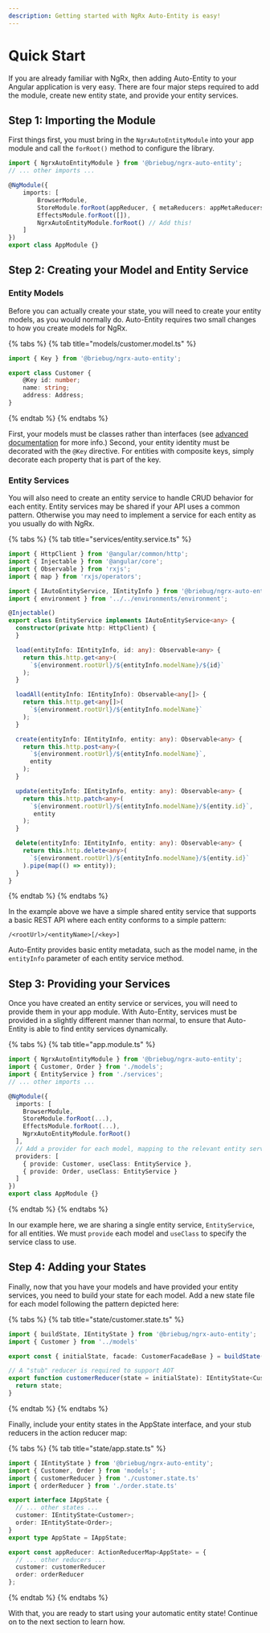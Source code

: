 ```yaml
---
description: Getting started with NgRx Auto-Entity is easy!
---
```


# Quick Start

If you are already familiar with NgRx, then adding Auto-Entity to your Angular application is very easy. There are four major steps required to add the module, create new entity state, and provide your entity services.

## Step 1: Importing the Module

First things first, you must bring in the `NgrxAutoEntityModule` into your app module and call the `forRoot()` method to configure the library.

```typescript
import { NgrxAutoEntityModule } from '@briebug/ngrx-auto-entity';
// ... other imports ...

@NgModule({
    imports: [
        BrowserModule,
        StoreModule.forRoot(appReducer, { metaReducers: appMetaReducers }),
        EffectsModule.forRoot([]),
        NgrxAutoEntityModule.forRoot() // Add this!
    ]
})
export class AppModule {}
```

## Step 2: Creating your Model and Entity Service

### Entity Models

Before you can actually create your state, you will need to create your entity models, as you would normally do. Auto-Entity requires two small changes to how you create models for NgRx.

{% tabs %}
{% tab title="models/customer.model.ts" %}
```typescript
import { Key } from '@briebug/ngrx-auto-entity';

export class Customer {
    @Key id: number;
    name: string;
    address: Address;
}
```
{% endtab %}
{% endtabs %}

First, your models must be classes rather than interfaces \(see [advanced documentation](../advanced/usage/paradigm/models.md) for more info.\) Second, your entity identity must be decorated with the `@Key` directive. For entities with composite keys, simply decorate each property that is part of the key.

### Entity Services

You will also need to create an entity service to handle CRUD behavior for each entity. Entity services may be shared if your API uses a common pattern. Otherwise you may need to implement a service for each entity as you usually do with NgRx.

{% tabs %}
{% tab title="services/entity.service.ts" %}
```typescript
import { HttpClient } from '@angular/common/http';
import { Injectable } from '@angular/core';
import { Observable } from 'rxjs';
import { map } from 'rxjs/operators';

import { IAutoEntityService, IEntityInfo } from '@briebug/ngrx-auto-entity';
import { environment } from '../../environments/environment';

@Injectable()
export class EntityService implements IAutoEntityService<any> {
  constructor(private http: HttpClient) {
  }

  load(entityInfo: IEntityInfo, id: any): Observable<any> {
    return this.http.get<any>(
      `${environment.rootUrl}/${entityInfo.modelName}/${id}`
    );
  }

  loadAll(entityInfo: IEntityInfo): Observable<any[]> {
    return this.http.get<any[]>(
      `${environment.rootUrl}/${entityInfo.modelName}`
    );
  }

  create(entityInfo: IEntityInfo, entity: any): Observable<any> {
    return this.http.post<any>(
      `${environment.rootUrl}/${entityInfo.modelName}`,
      entity
    );
  }

  update(entityInfo: IEntityInfo, entity: any): Observable<any> {
    return this.http.patch<any>(
      `${environment.rootUrl}/${entityInfo.modelName}/${entity.id}`,
       entity
    );
  }

  delete(entityInfo: IEntityInfo, entity: any): Observable<any> {
    return this.http.delete<any>(
      `${environment.rootUrl}/${entityInfo.modelName}/${entity.id}`
    ).pipe(map(() => entity));
  }
}
```
{% endtab %}
{% endtabs %}

In the example above we have a simple shared entity service that supports a basic REST API where each entity conforms to a simple pattern:

`/<rootUrl>/<entityName>[/<key>]`

Auto-Entity provides basic entity metadata, such as the model name, in the `entityInfo` parameter of each entity service method.

## Step 3: Providing your Services

Once you have created an entity service or services, you will need to provide them in your app module. With Auto-Entity, services must be provided in a slightly different manner than normal, to ensure that Auto-Entity is able to find entity services dynamically.

{% tabs %}
{% tab title="app.module.ts" %}
```typescript
import { NgrxAutoEntityModule } from '@briebug/ngrx-auto-entity';
import { Customer, Order } from './models';
import { EntityService } from './services';
// ... other imports ...

@NgModule({
  imports: [
    BrowserModule,
    StoreModule.forRoot(...),
    EffectsModule.forRoot(...),
    NgrxAutoEntityModule.forRoot()
  ],
  // Add a provider for each model, mapping to the relevant entity service:
  providers: [
    { provide: Customer, useClass: EntityService },
    { provide: Order, useClass: EntityService }
  ]
})
export class AppModule {}
```
{% endtab %}
{% endtabs %}

In our example here, we are sharing a single entity service, `EntityService`, for all entities. We must `provide` each model and `useClass` to specify the service class to use.

## Step 4: Adding your States

Finally, now that you have your models and have provided your entity services, you need to build your state for each model. Add a new state file for each model following the pattern depicted here:

{% tabs %}
{% tab title="state/customer.state.ts" %}
```typescript
import { buildState, IEntityState } from '@briebug/ngrx-auto-entity';
import { Customer } from '../models'

export const { initialState, facade: CustomerFacadeBase } = buildState(Customer);

// A "stub" reducer is required to support AOT
export function customerReducer(state = initialState): IEntityState<Customer> {
  return state;
}
```
{% endtab %}
{% endtabs %}

Finally, include your entity states in the AppState interface, and your stub reducers in the action reducer map:

{% tabs %}
{% tab title="state/app.state.ts" %}
```typescript
import { IEntityState } from '@briebug/ngrx-auto-entity';
import { Customer, Order } from 'models';
import { customerReducer } from './customer.state.ts'
import { orderReducer } from './order.state.ts'

export interface IAppState {
  // ... other states ...
  customer: IEntityState<Customer>;
  order: IEntityState<Order>;
}
export type AppState = IAppState;

export const appReducer: ActionReducerMap<AppState> = {
  // ... other reducers ...
  customer: customerReducer
  order: orderReducer
};
```
{% endtab %}
{% endtabs %}

With that, you are ready to start using your automatic entity state! Continue on to the next section to learn how.


